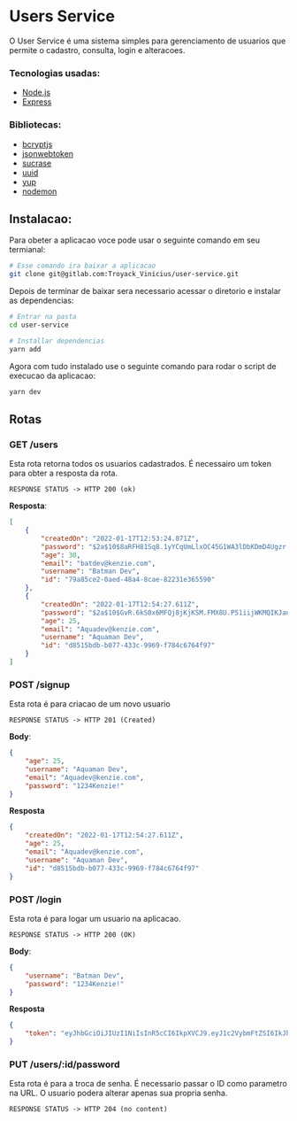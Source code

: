 # Users Service

O User Service é uma sistema simples para gerenciamento de usuarios que permite o cadastro, consulta, login e alteracoes.

### Tecnologias usadas:
* [Node.js](https://nodejs.org/)
* [Express](https://expressjs.com/pt-br/)

### Bibliotecas:
* [bcryptjs](https://www.npmjs.com/package/bcryptjs)
* [jsonwebtoken](https://www.npmjs.com/package/jsonwebtoken)
* [sucrase](https://www.npmjs.com/package/sucrase)
* [uuid](https://www.npmjs.com/package/uuid)
* [yup](https://www.npmjs.com/package/yup)
* [nodemon](https://www.npmjs.com/package/nodemon)


## Instalacao:

Para obeter a aplicacao voce pode usar o seguinte comando em seu termianal:

```bash
# Esse comando ira baixar a aplicacao
git clone git@gitlab.com:Troyack_Vinicius/user-service.git
```

Depois de terminar de baixar sera necessario acessar o diretorio e instalar as dependencias:

```bash
# Entrar na pasta
cd user-service

# Installar dependencias
yarn add
```

Agora com tudo instalado use o seguinte comando para rodar o script de execucao da aplicacao:

```bash
yarn dev
```

## Rotas

### GET /users

Esta rota retorna todos os usuarios cadastrados.
É necessairo um token para obter a resposta da rota.

``RESPONSE STATUS -> HTTP 200 (ok)``

**Resposta**:
```json
[
	{
		"createdOn": "2022-01-17T12:53:24.871Z",
		"password": "$2a$10$8aRFH81Sq8.1yYCqUmLlxOC45G1WA3lDbKDmD4Ugzr.PHVmDtTsvy",
		"age": 30,
		"email": "batdev@kenzie.com",
		"username": "Batman Dev",
		"id": "79a85ce2-0aed-48a4-8cae-82231e365590"
	},
	{
		"createdOn": "2022-01-17T12:54:27.611Z",
		"password": "$2a$10$GvR.6kS0x6MFQj8jKjKSM.FMX8U.P51iijWKMQIKJangjDlZbnM1K",
		"age": 25,
		"email": "Aquadev@kenzie.com",
		"username": "Aquaman Dev",
		"id": "d8515bdb-b077-433c-9969-f784c6764f97"
	}
]
```

### POST /signup

Esta rota é para criacao de um novo usuario

``RESPONSE STATUS -> HTTP 201 (Created)``

**Body**:
```json
{
    "age": 25,
    "username": "Aquaman Dev",
    "email": "Aquadev@kenzie.com",
    "password": "1234Kenzie!"
}
```

**Resposta**
```json
{
	"createdOn": "2022-01-17T12:54:27.611Z",
	"age": 25,
	"email": "Aquadev@kenzie.com",
	"username": "Aquaman Dev",
	"id": "d8515bdb-b077-433c-9969-f784c6764f97"
}
```

### POST /login

Esta rota é para logar um usuario na aplicacao.

``RESPONSE STATUS -> HTTP 200 (OK)``

**Body**:
```json
{
    "username": "Batman Dev",
    "password": "1234Kenzie!"
}
```

**Resposta**
```json
{
	"token": "eyJhbGciOiJIUzI1NiIsInR5cCI6IkpXVCJ9.eyJ1c2VybmFtZSI6IkJhdG1hbiBEZXYiLCJpYXQiOjE2NDI0MjQwNzMsImV4cCI6MTY0MjQyNzY3M30.RSfdkHFTtKz3ttnhEGX76i61XvoCanB67wPx5IHSyxE"
}
```


### PUT /users/:id/password

Esta rota é para a troca de senha.
É necessario passar o ID como parametro na URL.
O usuario podera alterar apenas sua propria senha.

``RESPONSE STATUS -> HTTP 204 (no content)``
